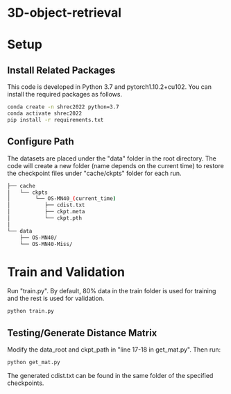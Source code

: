 # 3D-object-retrieval

# Setup
## Install Related Packages
This code is developed in Python 3.7 and pytorch1.10.2+cu102. You can install the required packages as follows.
``` bash 
conda create -n shrec2022 python=3.7
conda activate shrec2022
pip install -r requirements.txt
```

## Configure Path
The datasets are placed under the "data" folder in the root directory. The code will create a new folder (name depends on the current time) to restore the checkpoint files under "cache/ckpts" folder for each run.
``` bash
├── cache
│   └── ckpts
│        └── OS-MN40_(current_time)
│           ├── cdist.txt
│           ├── ckpt.meta
│           └── ckpt.pth                   
│           
└── data
    ├── OS-MN40/
    └── OS-MN40-Miss/
```

# Train and Validation
Run "train.py". By default, 80% data in the train folder is used for training and the rest is used for validation.
``` bash
python train.py
```

## Testing/Generate Distance Matrix
Modify the data_root and ckpt_path in "line 17-18 in get_mat.py". Then run:
``` bash
python get_mat.py
```
The generated cdist.txt can be found in the same folder of the specified checkpoints. 

